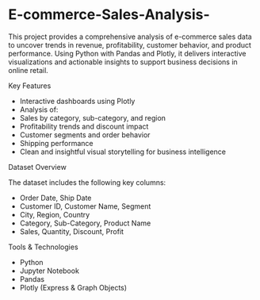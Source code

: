 # E-commerce-Sales-Analysis-
This project provides a comprehensive analysis of e-commerce sales data to uncover trends in revenue, profitability, customer behavior, and product performance. Using Python with Pandas and Plotly, it delivers interactive visualizations and actionable insights to support business decisions in online retail.



  Key Features

  - Interactive dashboards using Plotly
  - Analysis of:
  - Sales by category, sub-category, and region
  - Profitability trends and discount impact
  - Customer segments and order behavior
  - Shipping performance
  - Clean and insightful visual storytelling for business intelligence



 Dataset Overview

The dataset includes the following key columns:
- Order Date, Ship Date
- Customer ID, Customer Name, Segment
- City, Region, Country
- Category, Sub-Category, Product Name
- Sales, Quantity, Discount, Profit



 Tools & Technologies

- Python
- Jupyter Notebook
- Pandas
- Plotly (Express & Graph Objects)


